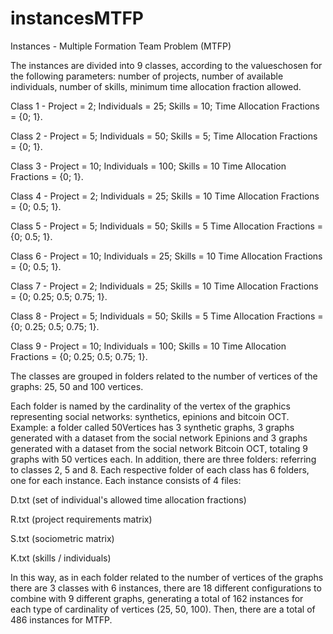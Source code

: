 # instancesMTFP
Instances - Multiple Formation Team Problem (MTFP)


The instances are divided into 9 classes, according to the values ​​chosen for the following parameters: number of projects, number of available individuals, number of skills, minimum time allocation fraction allowed.

Class 1 - Project = 2; Individuals = 25; Skills = 10; Time Allocation Fractions = {0; 1}.

Class 2 - Project = 5; Individuals = 50; Skills = 5; Time Allocation Fractions = {0; 1}.

Class 3 - Project = 10; Individuals = 100; Skills = 10 Time Allocation Fractions = {0; 1}.

Class 4 - Project = 2; Individuals = 25; Skills = 10 Time Allocation Fractions = {0; 0.5; 1}.

Class 5 - Project = 5; Individuals = 50; Skills = 5 Time Allocation Fractions = {0; 0.5; 1}.

Class 6 - Project = 10; Individuals = 25; Skills = 10 Time Allocation Fractions = {0; 0.5; 1}.

Class 7 - Project = 2; Individuals = 25; Skills = 10 Time Allocation Fractions = {0; 0.25; 0.5; 0.75; 1}.

Class 8 - Project = 5; Individuals = 50; Skills = 5 Time Allocation Fractions = {0; 0.25; 0.5; 0.75; 1}.

Class 9 - Project = 10; Individuals = 100; Skills = 10 Time Allocation Fractions = {0; 0.25; 0.5; 0.75; 1}.

The classes are grouped in folders related to the number of vertices of the graphs: 25, 50 and 100 vertices.

Each folder is named by the cardinality of the vertex of the graphics representing social networks: synthetics, epinions and bitcoin OCT. Example: a folder called 50Vertices has 3  synthetic graphs, 3 graphs generated with a dataset from the social network Epinions and 3 graphs generated with a dataset from the social network Bitcoin OCT, totaling 9 graphs with 50 vertices each. In addition, there are three folders: referring to classes 2, 5 and 8. Each respective folder of each class has 6 folders, one for each instance. Each instance consists of 4 files:

D.txt (set of individual's allowed time allocation fractions)

R.txt (project requirements matrix)

S.txt (sociometric matrix)

K.txt (skills / individuals)

In this way, as in each folder related to the number of vertices of the graphs there are 3 classes with 6 instances, there are 18 different configurations to combine with 9 different graphs, generating a total of 162 instances for each type of cardinality of vertices (25, 50, 100). Then, there are a total of 486 instances for MTFP.
